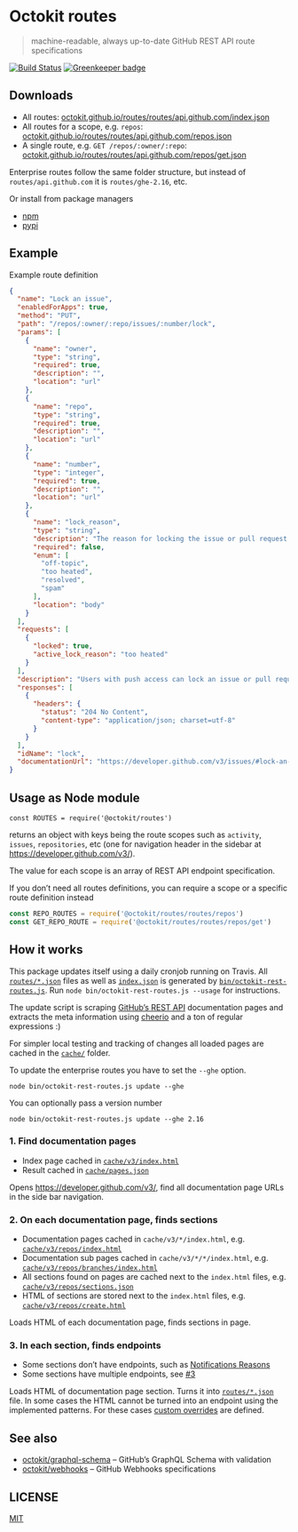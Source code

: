 # Octokit routes

> machine-readable, always up-to-date GitHub REST API route specifications

[![Build Status](https://travis-ci.org/octokit/routes.svg?branch=master)](https://travis-ci.org/octokit/routes) [![Greenkeeper badge](https://badges.greenkeeper.io/octokit/routes.svg)](https://greenkeeper.io/)

## Downloads

- All routes: [octokit.github.io/routes/routes/api.github.com/index.json](https://octokit.github.io/routes/routes/api.github.com/index.json)
- All routes for a scope, e.g. `repos`: [octokit.github.io/routes/routes/api.github.com/repos.json](https://octokit.github.io/routes/routes/api.github.com/repos.json)
- A single route, e.g. `GET /repos/:owner/:repo`: [octokit.github.io/routes/routes/api.github.com/repos/get.json](https://octokit.github.io/routes/routes/api.github.com/repos/get.json)

Enterprise routes follow the same folder structure, but instead of `routes/api.github.com` it is `routes/ghe-2.16`, etc.

Or install from package managers

- [npm](https://www.npmjs.com/package/@octokit/routes)
- [pypi](https://pypi.org/project/octokitpy-routes)

## Example

Example route definition

```json
{
  "name": "Lock an issue",
  "enabledForApps": true,
  "method": "PUT",
  "path": "/repos/:owner/:repo/issues/:number/lock",
  "params": [
    {
      "name": "owner",
      "type": "string",
      "required": true,
      "description": "",
      "location": "url"
    },
    {
      "name": "repo",
      "type": "string",
      "required": true,
      "description": "",
      "location": "url"
    },
    {
      "name": "number",
      "type": "integer",
      "required": true,
      "description": "",
      "location": "url"
    },
    {
      "name": "lock_reason",
      "type": "string",
      "description": "The reason for locking the issue or pull request conversation. Lock will fail if you don't use one of these reasons:  \n\\* `off-topic`  \n\\* `too heated`  \n\\* `resolved`  \n\\* `spam`",
      "required": false,
      "enum": [
        "off-topic",
        "too heated",
        "resolved",
        "spam"
      ],
      "location": "body"
    }
  ],
  "requests": [
    {
      "locked": true,
      "active_lock_reason": "too heated"
    }
  ],
  "description": "Users with push access can lock an issue or pull request's conversation.\n\nNote that, if you choose not to pass any parameters, you'll need to set `Content-Length` to zero when calling out to this endpoint. For more information, see \"[HTTP verbs](https://developer.github.com/v3/#http-verbs).\"",
  "responses": [
    {
      "headers": {
        "status": "204 No Content",
        "content-type": "application/json; charset=utf-8"
      }
    }
  ],
  "idName": "lock",
  "documentationUrl": "https://developer.github.com/v3/issues/#lock-an-issue"
}
```

## Usage as Node module

```
const ROUTES = require('@octokit/routes')
```

returns an object with keys being the route scopes such as `activity`, `issues`,
`repositories`, etc (one for navigation header in the sidebar at https://developer.github.com/v3/).

The value for each scope is an array of REST API endpoint specification.

If you don’t need all routes definitions, you can require a scope or a specific
route definition instead

```js
const REPO_ROUTES = require('@octokit/routes/routes/repos')
const GET_REPO_ROUTE = require('@octokit/routes/routes/repos/get')
```

## How it works

This package updates itself using a daily cronjob running on Travis. All
[`routes/*.json`](routes/) files as well as [`index.json`](index.json) is
generated by [`bin/octokit-rest-routes.js`](bin/octokit-rest-routes.js). Run
 `node bin/octokit-rest-routes.js --usage` for instructions.

The update script is scraping [GitHub’s REST API](https://developer.github.com/v3/)
documentation pages and extracts the meta information using [cheerio](https://www.npmjs.com/package/cheerio)
and a ton of regular expressions :)

For simpler local testing and tracking of changes all loaded pages are cached
in the [`cache/`](cache/) folder.

To update the enterprise routes you have to set the `--ghe` option.

```
node bin/octokit-rest-routes.js update --ghe
```

You can optionally pass a version number

```
node bin/octokit-rest-routes.js update --ghe 2.16
```

### 1. Find documentation pages

- Index page cached in [`cache/v3/index.html`](cache/v3/index.html)
- Result cached in [`cache/pages.json`](cache/pages.json)

Opens https://developer.github.com/v3/, find all documentation page URLs
in the side bar navigation.

### 2. On each documentation page, finds sections

- Documentation pages cached in `cache/v3/*/index.html`, e.g. [`cache/v3/repos/index.html`](cache/v3/repos/index.html)
- Documentation sub pages cached in `cache/v3/*/*/index.html`, e.g. [`cache/v3/repos/branches/index.html`](cache/v3/repos/branches/index.html)
- All sections found on pages are cached next to the `index.html` files, e.g. [`cache/v3/repos/sections.json`](cache/v3/repos/sections.json)
- HTML of sections are stored next to the `index.html` files, e.g. [`cache/v3/repos/create.html`](cache/v3/repos/create.html)

Loads HTML of each documentation page, finds sections in page.

### 3. In each section, finds endpoints

- Some sections don’t have endpoints, such as [Notifications Reasons](https://developer.github.com/v3/activity/notifications/#notification-reasons)
- Some sections have multiple endpoints, see [#3](https://github.com/octokit/routes/issues/3)

Loads HTML of documentation page section. Turns it into [`routes/*.json`](routes/) file.
In some cases the HTML cannot be turned into an endpoint using the implemented patterns.
For these cases [custom overrides](lib/endpoint/overrides) are defined.

## See also

- [octokit/graphql-schema](https://github.com/octokit/graphql-schema) – GitHub’s GraphQL Schema with validation
- [octokit/webhooks](https://github.com/octokit/webhooks) – GitHub Webhooks specifications

## LICENSE

[MIT](LICENSE.md)
